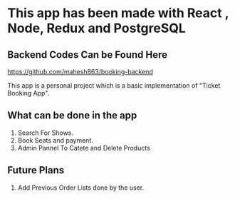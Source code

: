 # This app has been made with React , Node, Redux and PostgreSQL


## Backend Codes Can be Found Here
https://github.com/mahesh863/booking-backend


This app is a personal project which is a basic implementation of "Ticket Booking App".

## What can be done in the app
1. Search For Shows.
2. Book Seats and payment.
3. Admin Pannel To Catete and Delete Products

## Future Plans
1. Add Previous Order Lists done by the user.
